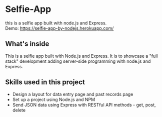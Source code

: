# Selfie-App
this is a selfie app built with node.js and Express. </br>
Demo: https://selfie-app-by-nodejs.herokuapp.com/

## What's inside
This is a selfie app built with Node.js and Express. It is to showcase a "full stack" development adding server-side programming with node.js and Express.

## Skills used in this project
* Design a layout for data entry page and past records page
* Set up a project using Node.js and NPM
* Send JSON data using Express with RESTful API methods - get, post, delete
